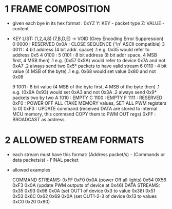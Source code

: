 # 1 FRAME COMPOSITION

- given each bye in its hex format : 0xYZ
	Y: KEY - packet type
	Z: VALUE - content

- KEY LIST:
	(1,2,4,8) (7,B,D,E) -> VOID (Grey Encoding Error Suppression)
	0 0000 : RESERVED
		0x0A : CLOSE SEQUENCE ('\n' ASCII compatible)
	3 0011 : 4 bit address (4 bit addr. space)
		.1 e.g. 0x35 would refer to address 0x5
	4 0100 :
	5 0101 : 8 bit address (8 bit addr space, 4 MSB first, 4 MSB then)
		.1 e.g. (0x57 0x5A) would refer to device 0x7A and not 0xA7
		.2 always send two 0x5* packets to have valid stream
	6 0110 : 4 bit value (4 MSB of the byte)
		.1 e.g. 0x68 would set value 0x80 and not 0x08

	9 1001 : 8 bit value (4 MSB of the byte first, 4 MSB of the byte then)
		.1 e.g. (0x9A 0x93) would set 0xA3 and not 0x3A
		.2 always send 0x9* packets two by two
	A 1010 : EMPTY
	C 1100 : EMPTY
	F 1111 : RESERVED
		0xF0 : POWER OFF ALL (TAKE MEMORY values, SET ALL PWM registers to 0)
		0xF3 : UPDATE command (received DATA are stored to internal MCU memory, this command COPY them to PWM OUT regs)
		0xFF : BROADCAST as address

# 2 ALLOWED STREAM FORMATS

- each stream must have this format:
	(Address packet/s) - (Commands or data packets/s) - FINAL packet

- allowed examples

	COMMAND STREAMS:
		0xFF 0xF0 0x0A (power Off all lights)
		0x54 0X56 0xF3 0x0A (update PWM outputs of device at 0x46)
	DATA STREAMS:
		0x35 0x93 0x98 0x0A (set OUT1 of device 0x3 to value 0x38)
		0x51 0x53 0x6C 0x62 0x69 0x0A (set OUT1-2-3 of device 0x13 to values 0xC0 0x20 0x90)
